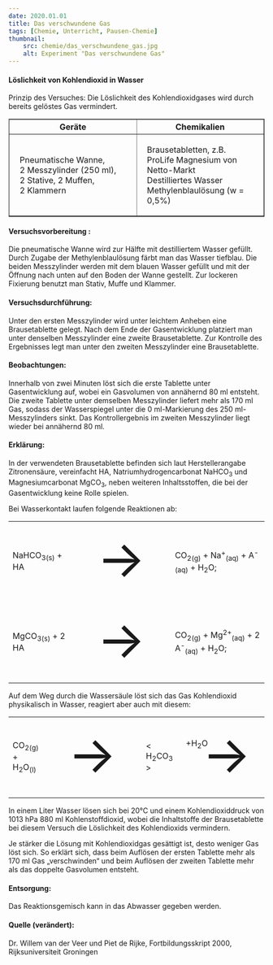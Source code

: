 ```yaml
---
date: 2020.01.01
title: Das verschwundene Gas
tags: [Chemie, Unterricht, Pausen-Chemie]
thumbnail: 
    src: chemie/das_verschwundene_gas.jpg
    alt: Experiment "Das verschwundene Gas"
---
```


<div style="float:right"><img src="images/chemie/das_verschwundene_gas.jpg" alt="" /></div>

<h4>Löslichkeit von Kohlendioxid in Wasser</h4>

Prinzip des Versuches: Die Löslichkeit des Kohlendioxidgases wird durch bereits gelöstes Gas vermindert.

<table border="1" style="width:100%">
    <tr>
        <th style="width:50%">Geräte</th>
        <th style="width:50%">Chemikalien</th>
    </tr>
    <tr>
        <td style="padding:20px">
            Pneumatische Wanne,
            <br />
            2 Messzylinder (250 ml),
            <br />
            2 Stative, 2 Muffen,
            <br />
            2 Klammern
        </td>
        <td style="padding:20px">
            Brausetabletten, z.B. ProLife Magnesium von Netto-Markt
            <br />
            Destilliertes Wasser
            <br />
            Methylenblaulösung (w = 0,5%)
        </td>
    </tr>
</table>

<h4>Versuchsvorbereitung :</h4>

Die pneumatische Wanne wird zur Hälfte mit destilliertem Wasser
gefüllt. Durch Zugabe der Methylenblaulösung färbt man das Wasser
tiefblau. Die beiden Messzylinder werden mit dem blauen Wasser gefüllt
und mit der Öffnung nach unten auf den Boden der Wanne gestellt. Zur
lockeren Fixierung benutzt man Stativ, Muffe und Klammer.

<h4>Versuchsdurchführung:</h4>

Unter den ersten Messzylinder wird unter leichtem Anheben eine
Brausetablette gelegt. Nach dem Ende der Gasentwicklung platziert man
unter denselben Messzylinder eine zweite Brausetablette. Zur Kontrolle
des Ergebnisses legt man unter den zweiten Messzylinder eine
Brausetablette.

<h4>Beobachtungen:</h4>

Innerhalb von zwei Minuten löst sich die erste Tablette unter
Gasentwicklung auf, wobei ein Gasvolumen von annähernd 80 ml
entsteht. Die zweite Tablette unter demselben Messzylinder liefert
mehr als 170 ml Gas, sodass der Wasserspiegel unter die
0 ml-Markierung des 250 ml-Messzylinders sinkt.
Das Kontrollergebnis im zweiten Messzylinder liegt wieder bei
annähernd 80 ml.

<h4>Erklärung:</h4>

In der verwendeten Brausetablette befinden sich laut
Herstellerangabe Zitronensäure, vereinfacht HA,
Natriumhydrogencarbonat NaHCO<sub>3</sub> und Magnesiumcarbonat
MgCO<sub>3</sub>, neben weiteren Inhaltsstoffen, die bei der
Gasentwicklung keine Rolle spielen.

Bei Wasserkontakt laufen folgende Reaktionen ab:

<table>
    <tr>
        <td>NaHCO<sub>3(s)</sub> + HA</td>
        <td style="font-size:100px">→</td>
        <td>CO<sub>2(g)</sub> + Na<sup>+</sup><sub>(aq)</sub> + A<sup>-</sup><sub>(aq)</sub> + H<sub>2</sub>O;</td>
    </tr>
    <tr>
        <td>MgCO<sub>3(s)</sub> + 2 HA</td>
        <td style="font-size:100px">→</td>
        <td>CO<sub>2(g)</sub> + Mg<sup>2+</sup><sub>(aq)</sub> + 2 A<sup>-</sup><sub>(aq)</sub> + H<sub>2</sub>O;</td>
    </tr>
</table>

Auf dem Weg durch die Wassersäule löst sich das Gas Kohlendioxid
physikalisch in Wasser, reagiert aber auch mit diesem:

<table>
    <tr>
        <td>CO<sub>2(g)</sub>   +   H<sub>2</sub>O<sub>(l)</sub></td>
        <td style="font-size:100px">→</td>
        <td>< H<sub>2</sub>CO<sub>3</sub> ></td>
        <td style="font-size:100px">→</td>
        <td>H<sub>3</sub>O<sup>+</sup><sub>(aq)</sub> + HCO<sub>3</sub><sup style="position:relative;right:0.8ex">-</sup><sub>(aq)</sub>;</td>
        <td><span style="position:relative;bottom:25px;right:255px">+H<sub>2</sub>O</span></td>
    </tr>
</table>

In einem Liter Wasser lösen sich bei 20°C und einem
Kohlendioxiddruck von 1013 hPa 880 ml
Kohlenstoffdioxid, wobei die Inhaltstoffe der Brausetablette bei
diesem Versuch die Löslichkeit des Kohlendioxids vermindern.

Je stärker die Lösung mit Kohlendioxidgas gesättigt ist, desto
weniger Gas löst sich.  So erklärt sich, dass beim Auflösen der
ersten Tablette mehr als 170 ml Gas „verschwinden“ und beim
Auflösen der zweiten Tablette mehr als das doppelte Gasvolumen
entsteht.

<h4>Entsorgung:</h4>

Das Reaktionsgemisch kann in das Abwasser gegeben werden.

<h4>Quelle (verändert):</h4>

Dr. Willem van der Veer und Piet de Rijke, Fortbildungsskript 2000,
Rijksuniversiteit Groningen

